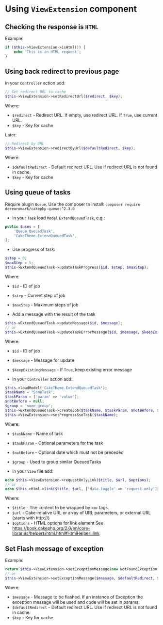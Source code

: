 # Using `ViewExtension` component

## Checking the response is `HTML`

Example:

```php
if ($this->ViewExtension->isHtml()) {
    echo 'This is an HTML request';
}
```


## Using back redirect to previous page

In your `Controller` action add:

```php
// Set redirect URL to cache
$this->ViewExtension->setRedirectUrl($redirect, $key);
```

Where:
- `$redirect` - Redirect URL. If empty, use redirect URL. If `True`, use current URL.
- `$key` - Key for cache

Later:

```php
// Redirect by URL
$this->ViewExtension->redirectByUrl($defaultRedirect, $key);
```

Where:
- `$defaultRedirect` - Default redirect URL. Use if redirect URL is not found in cache.
- `$key` - Key for cache

## Using queue of tasks

Require plugin `Queue`. Use the composer to install:
`composer require dereuromark/cakephp-queue:^2.3.0`

- In your `Task` load `Model` `ExtendQueuedTask`, e.g.:

```php
public $uses = [
    'Queue.QueuedTask',
    'CakeTheme.ExtendQueuedTask',
];
```

- Use progress of task:

```php
$step = 0;
$maxStep = 5;
$this->ExtendQueuedTask->updateTaskProgress($id, $step, $maxStep);
```

Where:
- `$id` - ID of job
- `$step` - Current step of job
- `$maxStep` - Maximum steps of job

- Add a message with the result of the task

```php
$this->ExtendQueuedTask->updateMessage($id, $message);
// or
$this->ExtendQueuedTask->updateTaskErrorMessage($id, $message, $keepExistingMessage);
```

Where:
- `$id` - ID of job
- `$message` - Message for update
- `$keepExistingMessage` - If `True`, keep existing error message

- In your `Controller` action add:

```php
$this->loadModel('CakeTheme.ExtendQueuedTask');
$taskName = 'SomeTask';
$taskParam = ['param' => 'value'];
$notBefore = null;
$group = 'some_group';
$this->ExtendQueuedTask->createJob($taskName, $taskParam, $notBefore, $group);
$this->ViewExtension->setProgressSseTask($taskName);
```

Where:
- `$taskName` - Name of task
- `$taskParam` - Optional parameters for the task
- `$notBefore` - Optional date which must not be preceded
- `$group` - Used to group similar QueuedTasks

- In your `View` file add:

```php
echo $this->ViewExtension->requestOnlyLink($title, $url, $options);
// or
echo $this->Html->link($title, $url, ['data-toggle' => 'request-only']);
```

Where:
- `$title` - The content to be wrapped by `<a>` tags.
- `$url` - Cake-relative URL or array of URL parameters, or external URL (starts with http://)
- `$options` - HTML options for link element
See https://book.cakephp.org/2.0/en/core-libraries/helpers/html.html#HtmlHelper::link

## Set Flash message of exception

Example:

```php
return $this->ViewExtension->setExceptionMessage(new NotFoundException(__('Invalid ID for record of post')));
// or
$this->ViewExtension->setExceptionMessage($message, $defaultRedirect, $key);
```

Where:
- `$message` - Message to be flashed. If an instance of Exception the exception 
   message will be used and code will be set in params.
- `$defaultRedirect` - Default redirect URL. Use if redirect URL is not found in cache.
- `$key` - Key for cache
